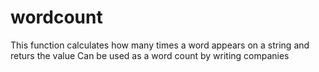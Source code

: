 # wordcount
This function calculates how many times a word appears on a string and returs the value
Can be used as a word count by writing companies
